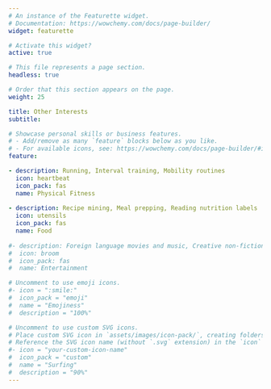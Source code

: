 ```yaml
---
# An instance of the Featurette widget.
# Documentation: https://wowchemy.com/docs/page-builder/
widget: featurette

# Activate this widget?
active: true

# This file represents a page section.
headless: true

# Order that this section appears on the page.
weight: 25

title: Other Interests
subtitle:

# Showcase personal skills or business features.
# - Add/remove as many `feature` blocks below as you like.
# - For available icons, see: https://wowchemy.com/docs/page-builder/#icons
feature:

- description: Running, Interval training, Mobility routines
  icon: heartbeat
  icon_pack: fas
  name: Physical Fitness 
  
- description: Recipe mining, Meal prepping, Reading nutrition labels 
  icon: utensils
  icon_pack: fas
  name: Food
  
#- description: Foreign language movies and music, Creative non-fiction
#  icon: broom
#  icon_pack: fas
#  name: Entertainment

# Uncomment to use emoji icons.
#- icon = ":smile:"
#  icon_pack = "emoji"
#  name = "Emojiness"
#  description = "100%"  

# Uncomment to use custom SVG icons.
# Place custom SVG icon in `assets/images/icon-pack/`, creating folders if necessary.
# Reference the SVG icon name (without `.svg` extension) in the `icon` field.
#- icon = "your-custom-icon-name"
#  icon_pack = "custom"
#  name = "Surfing"
#  description = "90%"
---
```

